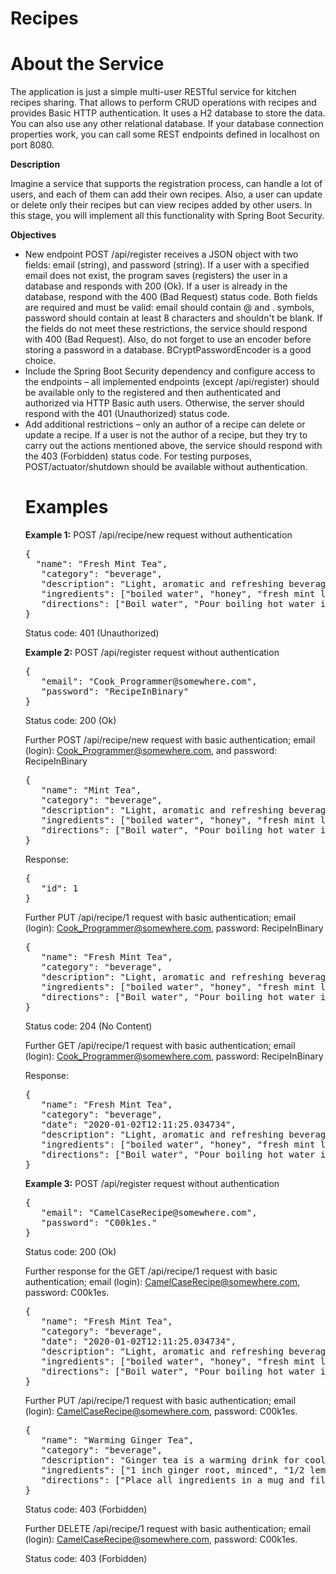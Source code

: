 # Recipes
# About the Service
The application is just a simple multi-user RESTful service for kitchen recipes sharing. That allows to perform CRUD operations with recipes and provides Basic HTTP authentication. It uses a H2 database to store the data. You can also use any other relational database. If your database connection properties work, you can call some REST endpoints defined in localhost on port 8080.

<b>Description</b>

Imagine a service that supports the registration process, can handle a lot of users, and each of them can add their own recipes. Also, a user can update or delete only their recipes but can view recipes added by other users. In this stage, you will implement all this functionality with Spring Boot Security.

<b>Objectives</b>
<ul><li>
New endpoint POST /api/register receives a JSON object with two fields: email (string), and password (string). If a user with a specified email does not exist, the program saves (registers) the user in a database and responds with 200 (Ok). If a user is already in the database, respond with the 400 (Bad Request) status code. Both fields are required and must be valid: email should contain @ and . symbols, password should contain at least 8 characters and shouldn't be blank. If the fields do not meet these restrictions, the service should respond with 400 (Bad Request). Also, do not forget to use an encoder before storing a password in a database. BCryptPasswordEncoder is a good choice. </li>

<li>Include the Spring Boot Security dependency and configure access to the endpoints – all implemented endpoints (except /api/register) should be available only to the registered and then authenticated and authorized via HTTP Basic auth users. Otherwise, the server should respond with the 401 (Unauthorized) status code. </li>
<li>Add additional restrictions – only an author of a recipe can delete or update a recipe. If a user is not the author of a recipe, but they try to carry out the actions mentioned above, the service should respond with the 403 (Forbidden) status code.
For testing purposes, POST/actuator/shutdown should be available without authentication. </li>

# Examples
<b>Example 1:</b> POST /api/recipe/new request without authentication

<pre>{
  "name": "Fresh Mint Tea",
   "category": "beverage",
   "description": "Light, aromatic and refreshing beverage, ...",
   "ingredients": ["boiled water", "honey", "fresh mint leaves"],
   "directions": ["Boil water", "Pour boiling hot water into a mug", "Add fresh mint leaves", "Mix and let the mint leaves seep for 3-5 minutes", "Add honey and mix again"]
} </pre>
Status code: 401 (Unauthorized)

<b>Example 2:</b> POST /api/register request without authentication
<pre>
{
   "email": "Cook_Programmer@somewhere.com",
   "password": "RecipeInBinary"
}</pre>
Status code: 200 (Ok)

Further POST /api/recipe/new request with basic authentication; email (login): Cook_Programmer@somewhere.com, and password: RecipeInBinary
<pre>
{
   "name": "Mint Tea",
   "category": "beverage",
   "description": "Light, aromatic and refreshing beverage, ...",
   "ingredients": ["boiled water", "honey", "fresh mint leaves"],
   "directions": ["Boil water", "Pour boiling hot water into a mug", "Add fresh mint leaves", "Mix and let the mint leaves seep for 3-5 minutes", "Add honey and mix again"]
}</pre>
Response:
<pre>
{
   "id": 1
}</pre>
Further PUT /api/recipe/1 request with basic authentication; email (login): Cook_Programmer@somewhere.com, password: RecipeInBinary
<pre>
{
   "name": "Fresh Mint Tea",
   "category": "beverage",
   "description": "Light, aromatic and refreshing beverage, ...",
   "ingredients": ["boiled water", "honey", "fresh mint leaves"],
   "directions": ["Boil water", "Pour boiling hot water into a mug", "Add fresh mint leaves", "Mix and let the mint leaves seep for 3-5 minutes", "Add honey and mix again"]
} </pre>
Status code: 204 (No Content)

Further GET /api/recipe/1 request with basic authentication; email (login): Cook_Programmer@somewhere.com, password: RecipeInBinary

Response:
<pre>
{
   "name": "Fresh Mint Tea",
   "category": "beverage",
   "date": "2020-01-02T12:11:25.034734",
   "description": "Light, aromatic and refreshing beverage, ...",
   "ingredients": ["boiled water", "honey", "fresh mint leaves"],
   "directions": ["Boil water", "Pour boiling hot water into a mug", "Add fresh mint leaves", "Mix and let the mint leaves seep for 3-5 minutes", "Add honey and mix again"]
}</pre>

<b>Example 3:</b> POST /api/register request without authentication
<pre>
{
   "email": "CamelCaseRecipe@somewhere.com",
   "password": "C00k1es."
}</pre>
Status code: 200 (Ok)

Further response for the GET /api/recipe/1 request with basic authentication; email (login): CamelCaseRecipe@somewhere.com, password: C00k1es.
<pre>
{
   "name": "Fresh Mint Tea",
   "category": "beverage",
   "date": "2020-01-02T12:11:25.034734",
   "description": "Light, aromatic and refreshing beverage, ...",
   "ingredients": ["boiled water", "honey", "fresh mint leaves"],
   "directions": ["Boil water", "Pour boiling hot water into a mug", "Add fresh mint leaves", "Mix and let the mint leaves seep for 3-5 minutes", "Add honey and mix again"]
}</pre>
Further PUT /api/recipe/1 request with basic authentication; email (login): CamelCaseRecipe@somewhere.com, password: C00k1es.
<pre>
{
   "name": "Warming Ginger Tea",
   "category": "beverage",
   "description": "Ginger tea is a warming drink for cool weather, ...",
   "ingredients": ["1 inch ginger root, minced", "1/2 lemon, juiced", "1/2 teaspoon manuka honey"],
   "directions": ["Place all ingredients in a mug and fill with warm water (not too hot so you keep the beneficial honey compounds in tact)", "Steep for 5-10 minutes", "Drink and enjoy"]
}</pre>
Status code: 403 (Forbidden)

Further DELETE /api/recipe/1 request with basic authentication; email (login): CamelCaseRecipe@somewhere.com, password: C00k1es.

Status code: 403 (Forbidden)
